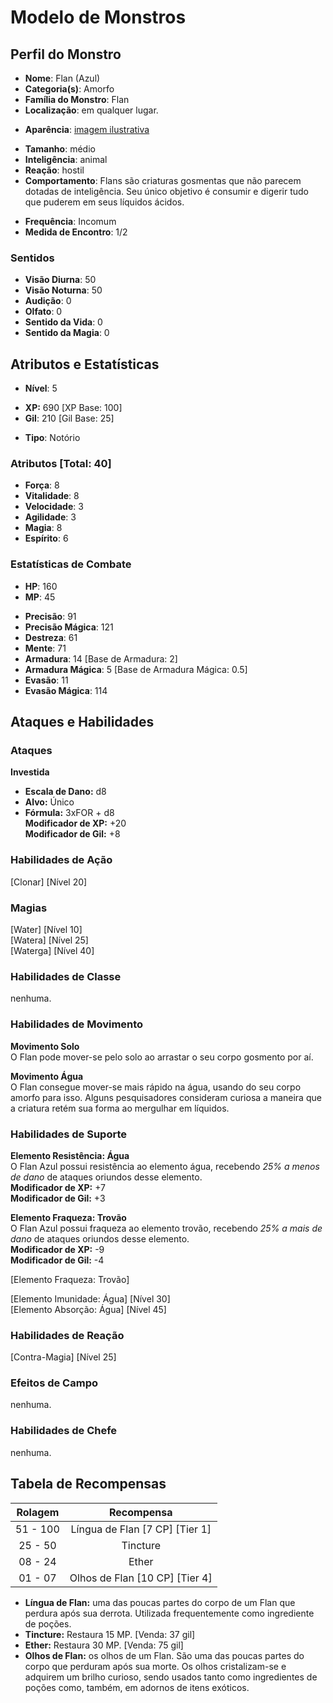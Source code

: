 # Modelo de Monstros

## Perfil do Monstro

- **Nome**: Flan (Azul)
- **Categoria(s)**: Amorfo
- **Família do Monstro**: Flan
- **Localização**: em qualquer lugar.

* **Aparência**: [imagem ilustrativa](https://vignette1.wikia.nocookie.net/finalfantasy/images/3/31/Aqua_Flan-enemy-ffx.png/revision/latest/scale-to-width-down/397?cb=20130928015456)

- **Tamanho**: médio
- **Inteligência**: animal
- **Reação**: hostil
- **Comportamento**: Flans são criaturas gosmentas que não parecem dotadas de inteligência. Seu único objetivo é consumir e digerir tudo que puderem em seus líquidos ácidos. 

* **Frequência**: Incomum
* **Medida de Encontro**: 1/2

### Sentidos

- **Visão Diurna**: 50
- **Visão Noturna**: 50
- **Audição**: 0
- **Olfato**: 0
- **Sentido da Vida**: 0
- **Sentido da Magia**: 0

## Atributos e Estatísticas

* **Nível**: 5

- **XP:** 690 [XP Base: 100]
- **Gil**: 210 [Gil Base: 25]

* **Tipo**: Notório

 ### Atributos [Total: 40]

 - **Força**: 8
 - **Vitalidade**: 8
 - **Velocidade**: 3
 - **Agilidade**: 3
 - **Magia**: 8
 - **Espírito**: 6

 ### Estatísticas de Combate 
 
- **HP**: 160 
- **MP**: 45

* **Precisão**: 91
* **Precisão Mágica**: 121
* **Destreza**: 61
* **Mente**: 71
* **Armadura**: 14 [Base de Armadura: 2]
* **Armadura Mágica**: 5 [Base de Armadura Mágica: 0.5]
* **Evasão**: 11
* **Evasão Mágica**: 114

## Ataques e Habilidades

### Ataques

**Investida**  
- **Escala de Dano:** d8  
- **Alvo:** Único  
- **Fórmula:** 3xFOR + d8  
**Modificador de XP:** +20  
**Modificador de Gil:** +8

### Habilidades de Ação

[Clonar] [Nível 20]

### Magias

[Water] [Nível 10]  
[Watera] [Nível 25]  
[Waterga] [Nível 40]  

### Habilidades de Classe

nenhuma.

### Habilidades de Movimento

**Movimento Solo**  
O Flan pode mover-se pelo solo ao arrastar o seu corpo gosmento por aí.

**Movimento Água**  
O Flan consegue mover-se mais rápido na água, usando do seu corpo amorfo para isso. Alguns pesquisadores consideram curiosa a maneira que a criatura retém sua forma ao mergulhar em líquidos.

### Habilidades de Suporte

**Elemento Resistência: Água**  
O Flan Azul possui resistência ao elemento água, recebendo *25% a menos de dano* de ataques oriundos desse elemento.  
**Modificador de XP:** +7  
**Modificador de Gil:** +3

**Elemento Fraqueza: Trovão**  
O Flan Azul possui fraqueza ao elemento trovão, recebendo *25% a mais de dano* de ataques oriundos desse elemento.  
**Modificador de XP:** -9  
**Modificador de Gil:** -4

[Elemento Fraqueza: Trovão]

[Elemento Imunidade: Água] [Nível 30]  
[Elemento Absorção: Água] [Nível 45]

### Habilidades de Reação

[Contra-Magia] [Nível 25]

### Efeitos de Campo

nenhuma.

### Habilidades de Chefe

nenhuma.

## Tabela de Recompensas

| Rolagem   | Recompensa                     |
|:---------:|:------------------------------:|
| 51 - 100  | Língua de Flan [7 CP] [Tier 1] |
| 25 - 50   | Tincture                       |
| 08 - 24   | Ether                          |
| 01 - 07   | Olhos de Flan [10 CP] [Tier 4] |

* **Língua de Flan:** uma das poucas partes do corpo de um Flan que perdura após sua derrota. Utilizada frequentemente como ingrediente de poções.
* **Tincture:** Restaura 15 MP. [Venda: 37 gil]
* **Ether:** Restaura 30 MP. [Venda: 75 gil]
* **Olhos de Flan:** os olhos de um Flan. São uma das poucas partes do corpo que perduram após sua morte. Os olhos cristalizam-se e adquirem um brilho curioso, sendo usados tanto como ingredientes de poções como, também, em adornos de itens exóticos.